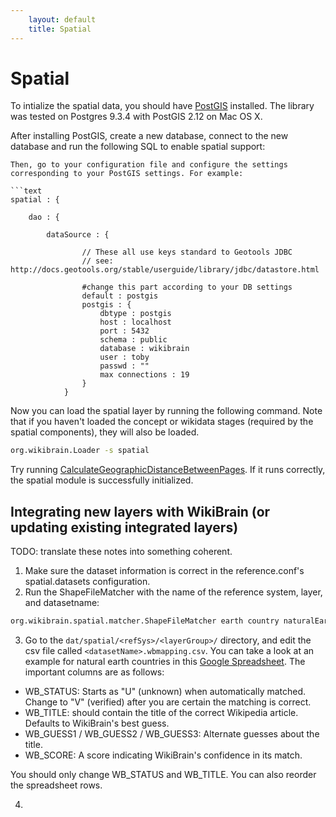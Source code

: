 ```yaml
---
    layout: default
    title: Spatial
---
```

        
# Spatial
To intialize the spatial data, you should have [PostGIS](http://postgis.net/install) installed. The library was tested on Postgres 9.3.4 with PostGIS 2.12 on Mac OS X. 

After installing PostGIS, create a new database, connect to the new database and run the following SQL to enable spatial support:

```
Then, go to your configuration file and configure the settings corresponding to your PostGIS settings. For example:

```text
spatial : {

    dao : {

        dataSource : {

                // These all use keys standard to Geotools JDBC
                // see: http://docs.geotools.org/stable/userguide/library/jdbc/datastore.html

                #change this part according to your DB settings
                default : postgis
                postgis : {
                    dbtype : postgis
                    host : localhost
                    port : 5432
                    schema : public
                    database : wikibrain
                    user : toby
                    passwd : ""
                    max connections : 19
                }
            }
```


Now you can load the spatial layer by running the following command. 
Note that if you haven't loaded the concept or wikidata stages (required by the spatial components), they will also be loaded.

```bash
org.wikibrain.Loader -s spatial
```

Try running [CalculateGeographicDistanceBetweenPages](/wikibrain-spatial/src/main/java/org/wikibrain/spatial/cookbook/CalculateGeographicDistanceBetweenPages.java). If it runs correctly, the spatial module is successfully initialized.

## Integrating new layers with WikiBrain (or updating existing integrated layers)

TODO: translate these notes into something coherent.

1. Make sure the dataset information is correct in the reference.conf's spatial.datasets configuration.
2. Run the ShapeFileMatcher with the name of the reference system, layer, and datasetname: 

```bash
org.wikibrain.spatial.matcher.ShapeFileMatcher earth country naturalEarth
```

3. Go to the `dat/spatial/<refSys>/<layerGroup>/` directory, and edit the csv file called `<datasetName>.wbmapping.csv`. You can take a look at an example for natural earth countries in this [Google Spreadsheet](https://docs.google.com/a/macalester.edu/spreadsheets/d/1woZTOhw_as6L_Mt-xGxg28jdGYXF-mJlGlzSN5twffE/edit#gid=1543775261). The important columns are as follows:

  *   WB_STATUS: Starts as "U" (unknown) when automatically matched. Change to "V" (verified) after you are certain the matching is correct.
  *   WB_TITLE: should contain the title of the correct Wikipedia article. Defaults to WikiBrain's best guess.
  *   WB_GUESS1 / WB_GUESS2 / WB_GUESS3: Alternate guesses about the title.
  *   WB_SCORE: A score indicating WikiBrain's confidence in its match.

You should only change WB_STATUS and WB_TITLE. You can also reorder the spreadsheet rows.

4. 
